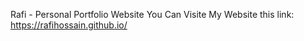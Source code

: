 Rafi - Personal Portfolio Website
You Can Visite My Website this link:  https://rafihossain.github.io/
